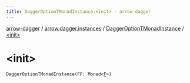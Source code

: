 ```yaml
---
title: DaggerOptionTMonadInstance.<init> - arrow-dagger
---
```


[arrow-dagger](../../index.html) / [arrow.dagger.instances](../index.html) / [DaggerOptionTMonadInstance](index.html) / [&lt;init&gt;](./-init-.html)

# &lt;init&gt;

`DaggerOptionTMonadInstance(FF: Monad<`[`F`](index.html#F)`>)`